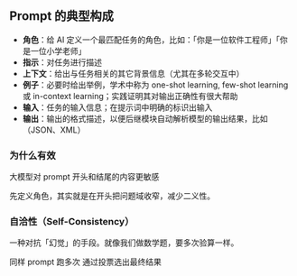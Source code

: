 ## Prompt 的典型构成

- **角色**：给 AI 定义一个最匹配任务的角色，比如：「你是一位软件工程师」「你是一位小学老师」
- **指示**：对任务进行描述
- **上下文**：给出与任务相关的其它背景信息（尤其在多轮交互中）
- **例子**：必要时给出举例，学术中称为 one-shot learning, few-shot learning 或 in-context learning；实践证明其对输出正确性有很大帮助
- **输入**：任务的输入信息；在提示词中明确的标识出输入
- **输出**：输出的格式描述，以便后继模块自动解析模型的输出结果，比如（JSON、XML）



### 为什么有效

大模型对 prompt 开头和结尾的内容更敏感

先定义角色，其实就是在开头把问题域收窄，减少二义性。

### 自洽性（Self-Consistency）
一种对抗「幻觉」的手段。就像我们做数学题，要多次验算一样。

同样 prompt 跑多次
通过投票选出最终结果